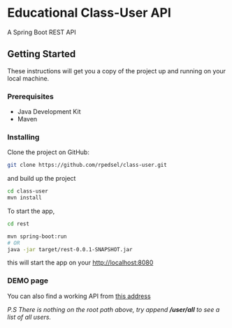 # Educational Class-User API

A Spring Boot REST API

## Getting Started

These instructions will get you a copy of the project up and running on your local machine.

### Prerequisites

* Java Development Kit
* Maven


### Installing

Clone the project on GitHub:
```bash
git clone https://github.com/rpedsel/class-user.git
```
and build up the project

```bash
cd class-user
mvn install
```
To start the app,
```bash
cd rest

mvn spring-boot:run
# OR
java -jar target/rest-0.0.1-SNAPSHOT.jar
```
this will start the app on your [http://localhost:8080](http://localhost:8080)
### DEMO page
You can also find a working API from [this address](http://ec2-18-219-43-8.us-east-2.compute.amazonaws.com:8080)

*P.S There is nothing on the root path above, try append **/user/all** to see a list of all users.*